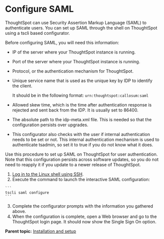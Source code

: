 # Configure SAML

ThoughtSpot can use Security Assertion Markup Language \(SAML\) to authenticate users. You can set up SAML through the shell on ThoughtSpot using a tscli based configurator.

Before configuring SAML, you will need this information:

-   IP of the server where your ThoughtSpot instance is running.
-   Port of the server where your ThoughtSpot instance is running.
-   Protocol, or the authentication mechanism for ThoughtSpot.
-   Unique service name that is used as the unique key by IDP to identify the client.

    It should be in the following format: `urn:thoughtspot:callosum:saml`

-   Allowed skew time, which is the time after authentication response is rejected and sent back from the IDP. It is usually set to 86400.
-   The absolute path to the idp-meta.xml file. This is needed so that the configuration persists over upgrades.
-   This configurator also checks with the user if internal authentication needs to be set or not. This internal authentication mechanism is used to authenticate tsadmin, so set it to true if you do not know what it does.

Use this procedure to set up SAML on ThoughtSpot for user authentication. Note that this configuration persists across software updates, so you do not need to reapply it if you update to a newer release of ThoughtSpot.

1.  [Log in to the Linux shell using SSH](../../shared/conrefs/../../admin/setup/login_console.html).
2.   Execute the command to launch the interactive SAML configuration: 

    ```
    tscli saml configure
    ```

3.   Complete the configurator prompts with the information you gathered above. 
4.   When the configuration is complete, open a Web browser and go to the ThoughtSpot login page. It should now show the Single Sign On option. 

**Parent topic:** [Installation and setup](../../admin/setup/intro.html)

